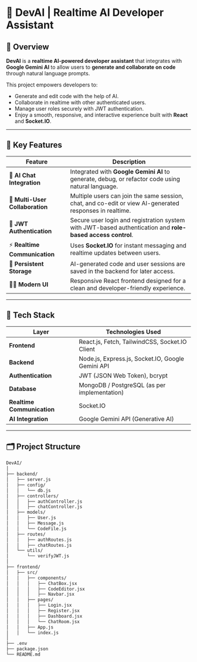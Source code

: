 # 🧠 DevAI | Realtime AI Developer Assistant

## 🚀 Overview
**DevAI** is a **realtime AI-powered developer assistant** that integrates with **Google Gemini AI** to allow users to **generate and collaborate on code** through natural language prompts.

This project empowers developers to:
- Generate and edit code with the help of AI.
- Collaborate in realtime with other authenticated users.
- Manage user roles securely with JWT authentication.
- Enjoy a smooth, responsive, and interactive experience built with **React** and **Socket.IO**.

---

## 🌟 Key Features

| Feature | Description |
|----------|-------------|
| 💬 **AI Chat Integration** | Integrated with **Google Gemini AI** to generate, debug, or refactor code using natural language. |
| 👥 **Multi-User Collaboration** | Multiple users can join the same session, chat, and co-edit or view AI-generated responses in realtime. |
| 🔐 **JWT Authentication** | Secure user login and registration system with JWT-based authentication and **role-based access control**. |
| ⚡ **Realtime Communication** | Uses **Socket.IO** for instant messaging and realtime updates between users. |
| 💾 **Persistent Storage** | AI-generated code and user sessions are saved in the backend for later access. |
| 🧑‍💻 **Modern UI** | Responsive React frontend designed for a clean and developer-friendly experience. |

---

## 🧩 Tech Stack

| Layer | Technologies Used |
|-------|--------------------|
| **Frontend** | React.js, Fetch, TailwindCSS, Socket.IO Client |
| **Backend** | Node.js, Express.js, Socket.IO, Google Gemini API |
| **Authentication** | JWT (JSON Web Token), bcrypt |
| **Database** | MongoDB / PostgreSQL (as per implementation) |
| **Realtime Communication** | Socket.IO |
| **AI Integration** | Google Gemini API (Generative AI) |

---

## 🗂️ Project Structure

```bash
DevAI/
│
├── backend/
│   ├── server.js
│   ├── config/
│   │   └── db.js
│   ├── controllers/
│   │   ├── authController.js
│   │   ├── chatController.js
│   ├── models/
│   │   ├── User.js
│   │   ├── Message.js
│   │   └── CodeFile.js
│   ├── routes/
│   │   ├── authRoutes.js
│   │   ├── chatRoutes.js
│   └── utils/
│       └── verifyJWT.js
│
├── frontend/
│   ├── src/
│   │   ├── components/
│   │   │   ├── ChatBox.jsx
│   │   │   ├── CodeEditor.jsx
│   │   │   ├── Navbar.jsx
│   │   ├── pages/
│   │   │   ├── Login.jsx
│   │   │   ├── Register.jsx
│   │   │   ├── Dashboard.jsx
│   │   │   └── ChatRoom.jsx
│   │   ├── App.js
│   │   └── index.js
│
├── .env
├── package.json
└── README.md




